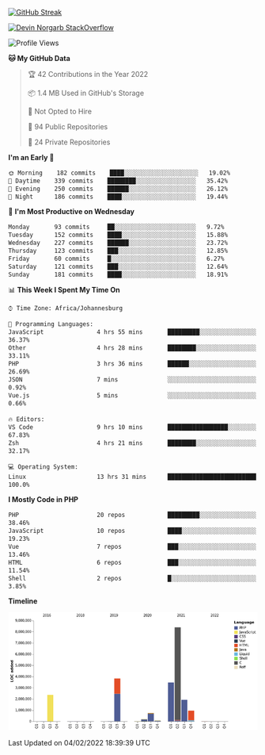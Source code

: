 
[![GitHub Streak](http://github-readme-streak-stats.herokuapp.com?user=DevinNorgarb&date_format=M%20j%5B%2C%20Y%5D)](https://git.io/streak-stats)


[![Devin Norgarb StackOverflow](https://github-readme-stackoverflow.vercel.app/?userID=4993755)](https://stackoverflow.com/users/4993755/devin-norgarb)

<!--START_SECTION:waka-->
![Profile Views](http://img.shields.io/badge/Profile%20Views-0-blue)

**🐱 My GitHub Data** 

> 🏆 42 Contributions in the Year 2022
 > 
> 📦 1.4 MB Used in GitHub's Storage 
 > 
> 🚫 Not Opted to Hire
 > 
> 📜 94 Public Repositories 
 > 
> 🔑 24 Private Repositories  
 > 
**I'm an Early 🐤** 

```text
🌞 Morning    182 commits    ████░░░░░░░░░░░░░░░░░░░░░   19.02% 
🌆 Daytime    339 commits    ████████░░░░░░░░░░░░░░░░░   35.42% 
🌃 Evening    250 commits    ██████░░░░░░░░░░░░░░░░░░░   26.12% 
🌙 Night      186 commits    ████░░░░░░░░░░░░░░░░░░░░░   19.44%

```
📅 **I'm Most Productive on Wednesday** 

```text
Monday       93 commits     ██░░░░░░░░░░░░░░░░░░░░░░░   9.72% 
Tuesday      152 commits    ████░░░░░░░░░░░░░░░░░░░░░   15.88% 
Wednesday    227 commits    ██████░░░░░░░░░░░░░░░░░░░   23.72% 
Thursday     123 commits    ███░░░░░░░░░░░░░░░░░░░░░░   12.85% 
Friday       60 commits     █░░░░░░░░░░░░░░░░░░░░░░░░   6.27% 
Saturday     121 commits    ███░░░░░░░░░░░░░░░░░░░░░░   12.64% 
Sunday       181 commits    ████░░░░░░░░░░░░░░░░░░░░░   18.91%

```


📊 **This Week I Spent My Time On** 

```text
⌚︎ Time Zone: Africa/Johannesburg

💬 Programming Languages: 
JavaScript               4 hrs 55 mins       █████████░░░░░░░░░░░░░░░░   36.37% 
Other                    4 hrs 28 mins       ████████░░░░░░░░░░░░░░░░░   33.11% 
PHP                      3 hrs 36 mins       ██████░░░░░░░░░░░░░░░░░░░   26.69% 
JSON                     7 mins              ░░░░░░░░░░░░░░░░░░░░░░░░░   0.92% 
Vue.js                   5 mins              ░░░░░░░░░░░░░░░░░░░░░░░░░   0.66%

🔥 Editors: 
VS Code                  9 hrs 10 mins       █████████████████░░░░░░░░   67.83% 
Zsh                      4 hrs 21 mins       ████████░░░░░░░░░░░░░░░░░   32.17%

💻 Operating System: 
Linux                    13 hrs 31 mins      █████████████████████████   100.0%

```

**I Mostly Code in PHP** 

```text
PHP                      20 repos            █████████░░░░░░░░░░░░░░░░   38.46% 
JavaScript               10 repos            ████░░░░░░░░░░░░░░░░░░░░░   19.23% 
Vue                      7 repos             ███░░░░░░░░░░░░░░░░░░░░░░   13.46% 
HTML                     6 repos             ███░░░░░░░░░░░░░░░░░░░░░░   11.54% 
Shell                    2 repos             █░░░░░░░░░░░░░░░░░░░░░░░░   3.85%

```


**Timeline**

![Chart not found](https://raw.githubusercontent.com/DevinNorgarb/DevinNorgarb/main/charts/bar_graph.png) 


 Last Updated on 04/02/2022 18:39:39 UTC
<!--END_SECTION:waka-->

